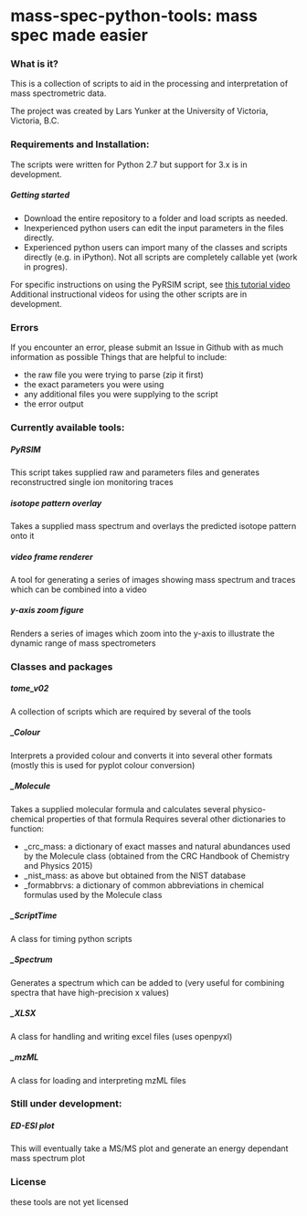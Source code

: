 # mass-spec-python-tools: mass spec made easier

### What is it?
This is a collection of scripts to aid in the processing and interpretation of mass spectrometric data. 

The project was created by Lars Yunker at the University of Victoria, Victoria, B.C.

### Requirements and Installation:
The scripts were written for Python 2.7 but support for 3.x is in development.

##### Getting started
* Download the entire repository to a folder and load scripts as needed. 
* Inexperienced python users can edit the input parameters in the files directly. 
* Experienced python users can import many of the classes and scripts directly (e.g. in iPython). Not all scripts are completely callable yet (work in progres). 

For specific instructions on using the PyRSIM script, see [this tutorial video](https://www.youtube.com/watch?v=zc8i54EiCGY)
Additional instructional videos for using the other scripts are in development.

### Errors
If you encounter an error, please submit an Issue in Github with as much information as possible
Things that are helpful to include:
* the raw file you were trying to parse (zip it first)
* the exact parameters you were using
* any additional files you were supplying to the script
* the error output

### Currently available tools:
##### PyRSIM
This script takes supplied raw and parameters files and generates reconstructred single ion monitoring traces
##### isotope pattern overlay
Takes a supplied mass spectrum and overlays the predicted isotope pattern onto it
##### video frame renderer
A tool for generating a series of images showing mass spectrum and traces which can be combined into a video
##### y-axis zoom figure
Renders a series of images which zoom into the y-axis to illustrate the dynamic range of mass spectrometers

### Classes and packages
##### tome_v02
A collection of scripts which are required by several of the tools
##### _Colour
Interprets a provided colour and converts it into several other formats (mostly this is used for pyplot colour conversion)
##### _Molecule
Takes a supplied molecular formula and calculates several physico-chemical properties of that formula
Requires several other dictionaries to function:
* _crc_mass: a dictionary of exact masses and natural abundances used by the Molecule class (obtained from the CRC Handbook of Chemistry and Physics 2015)
* _nist_mass: as above but obtained from the NIST database
* _formabbrvs: a dictionary of common abbreviations in chemical formulas used by the Molecule class
##### _ScriptTime
A class for timing python scripts
##### _Spectrum
Generates a spectrum which can be added to (very useful for combining spectra that have high-precision x values)
##### _XLSX
A class for handling and writing excel files (uses openpyxl)
##### _mzML
A class for loading and interpreting mzML files

### Still under development:
##### ED-ESI plot
This will eventually take a MS/MS plot and generate an energy dependant mass spectrum plot

### License
these tools are not yet licensed